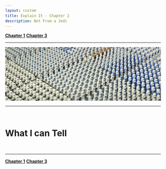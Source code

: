 ```yaml
---
layout: custom
title: Explain It - Chapter 2
description: Not From a Jedi
---
```


<div class="nav-buttons">
  <a href="/pages/lsp-chapter-1" class="custom-button right"><strong>Chapter 1</strong></a>
  <a href="/pages/lsp-chapter-3" class="custom-button left"><strong>Chapter 3</strong></a>
</div>

---

<img class="myImg" src="../images/lsp/yt-wizbricks-clone-army-23-upscaled.png" alt="yt-wizbricks-clone-army-23-upscaled" style="cursor: pointer;">

---

<br>

# What I can Tell

<br>

---

<div class="nav-buttons">
  <a href="/pages/lsp-chapter-1" class="custom-button left"><strong>Chapter 1</strong></a>
  <a href="/pages/lsp-chapter-3" class="custom-button right"><strong>Chapter 3</strong></a>
</div>
